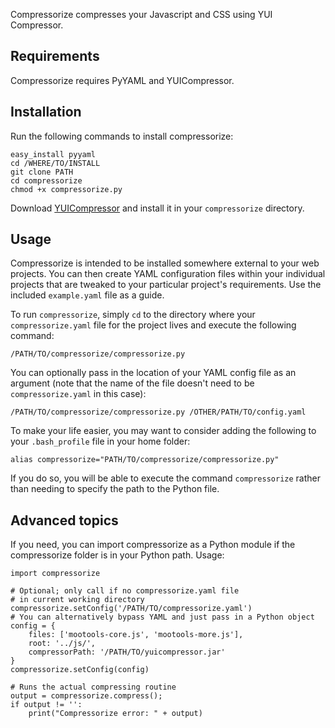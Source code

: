 Compressorize compresses your Javascript and CSS using YUI Compressor.

## Requirements

Compressorize requires PyYAML and YUICompressor.

## Installation

Run the following commands to install compressorize:

    easy_install pyyaml
    cd /WHERE/TO/INSTALL
    git clone PATH
    cd compressorize
    chmod +x compressorize.py

Download [YUICompressor](http://developer.yahoo.com/yui/compressor/) and install it in your `compressorize` directory.

## Usage

Compressorize is intended to be installed somewhere external to your web projects.  You can then create YAML configuration files within your individual projects that are tweaked to your particular project's requirements.  Use the included `example.yaml` file as a guide.

To run `compressorize`, simply `cd` to the directory where your `compressorize.yaml` file for the project lives and execute the following command:

    /PATH/TO/compressorize/compressorize.py

You can optionally pass in the location of your YAML config file as an argument (note that the name of the file doesn't need to be `compressorize.yaml` in this case):

    /PATH/TO/compressorize/compressorize.py /OTHER/PATH/TO/config.yaml

To make your life easier, you may want to consider adding the following to your `.bash_profile` file in your home folder:

    alias compressorize="PATH/TO/compressorize/compressorize.py"

If you do so, you will be able to execute the command `compressorize` rather than needing to specify the path to the Python file.

## Advanced topics

If you need, you can import compressorize as a Python module if the compressorize folder is in your Python path.  Usage:

    import compressorize
    
    # Optional; only call if no compressorize.yaml file
    # in current working directory
    compressorize.setConfig('/PATH/TO/compressorize.yaml')
    # You can alternatively bypass YAML and just pass in a Python object
    config = {
        files: ['mootools-core.js', 'mootools-more.js'],
        root: '../js/',
        compressorPath: '/PATH/TO/yuicompressor.jar'
    }
    compressorize.setConfig(config)
    
    # Runs the actual compressing routine
    output = compressorize.compress();
    if output != '':
        print("Compressorize error: " + output)
